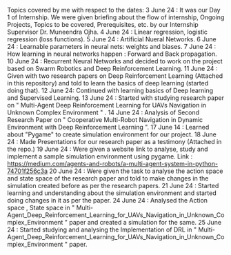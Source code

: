 Topics covered by me with respect to the dates:
3 June 24 : It was our Day 1 of Internship. We were given briefing about the flow of internship, Ongoing Projects, Topics to be covered, Prerequisites, etc. by our Internship Supervisor Dr. Muneendra Ojha. 
4 June 24 : Linear regression, logistic regression (loss functions).
5 June 24 : Artificial Nueral Networks. 
6 June 24 : Learnable parameters in neural nets: weights and biases. 
7 June 24 : How learning in neural networks happen : Forward and Back propagation. 
10 June 24 : Recurrent Neural Networks and decided to work on the project based on Swarm Robotics and Deep Reinforcement Learning. 
11 June 24 : Given with two research papers on Deep Reinforcement Learning (Attached in this repository) and told to learn the basics of deep learning (started doing that). 
12 June 24: Continued with learning basics of Deep learning and Supervised Learning. 
13 June 24 : Started with studying research paper on " Multi-Agent Deep Reinforcement Learning for UAVs Navigation in Unknown Complex Environment " . 
14 June 24 : Analysis of Second Research Paper on " Cooperative Multi-Robot Navigation in Dynamic Environment with Deep Reinforcement Learning ". 
17 June 14 : Learned about "Pygame" to create simulation environment for our project. 
18 June 24 : Made Presentations for our research paper as a testimony (Attached in the repo.) 
19 June 24 : Were given a website link to analyse, study and implement a sample simulation environment using pygame. Link : https://medium.com/agents-and-robots/a-multi-agent-system-in-python-74701f256c3a 
20 June 24 : Were given the task to analyse the action space and state space of the research paper and told to make changes in the simulation created before as per the research papers. 
21 June 24 : Started learning and understanding about the simulation environment and started doing changes in it as per the paper.
24 June 24 : Analysed the Action space , State space in " Multi-Agent_Deep_Reinforcement_Learning_for_UAVs_Navigation_in_Unknown_Complex_Environment " paper and created a simulation for the same.
25 June 24 : Started studying and analysing the Implementation of DRL in " Multi-Agent_Deep_Reinforcement_Learning_for_UAVs_Navigation_in_Unknown_Complex_Environment " paper.
